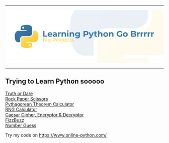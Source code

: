 <hr>

![alt text](https://github.com/RileyBautista/LearningPythonGoBrrrrr/blob/main/Header.png?raw=true)
<hr>

## Trying to Learn Python sooooo

[Truth or Dare](https://github.com/RileyBautista/LearningPythonGoBrrrrr/blob/main/projects/truth-or-dare.py) \
[Rock Paper Scissors](https://github.com/RileyBautista/LearningPythonGoBrrrrr/blob/main/projects/rock-paper-scissors.py) \
[Pythagorean Theorem Calculator](https://github.com/RileyBautista/LearningPythonGoBrrrrr/blob/main/projects/pythagorean-theorem-calculator.py) \
[RNG Calculator](https://github.com/RileyBautista/LearningPythonGoBrrrrr/blob/main/projects/rng.py) \
[Caesar Cipher, Encryptor & Decryptor](https://github.com/RileyBautista/LearningPythonGoBrrrrr/blob/main/projects/caesar-cipher.py) \
[FizzBuzz](https://github.com/RileyBautista/LearningPythonGoBrrrrr/blob/main/projects/fizzbuzz.py) \
[Number Guess](https://github.com/RileyBautista/LearningPythonGoBrrrrr/blob/main/projects/numberguess.py) 


Try my code on https://www.online-python.com/
